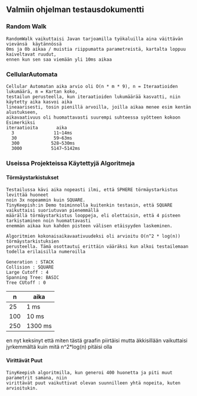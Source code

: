 ## Valmiin ohjelman testausdokumentti

### Random Walk
```
RandomWalk vaikuttaisi Javan tarjoamilla työkaluilla aina väittävän vievänsä  käytännössä
0ms ja 0b aikaa / muistia riippumatta parametreistä, kartalta loppuu kaiveltavat ruudut,
ennen kun sen saa viemään yli 10ms aikaa
```

### CellularAutomata
```
Cellular Automatan aika arvio oli O(n * m * 9), n = Iteraatioiden lukumäärä, m = Kartan koko, 
testailun perusteella, kun iteraatioiden lukumäärää kasvatti, niin käytetty aika kasvoi aika 
lineaarisesti, tosin pienillä arvoilla, joilla aikaa menee esim kentän alustukseen, 
aikavaativuus oli huomattavasti suurempi suhteessa syötteen kokoon
Esimerkiksi 
iteraatioita       aika
  3               11~14ms
  30              59~63ms
  300            528~530ms
  3000           5147~5142ms
```

### Useissa Projekteissa Käytettyjä Algoritmeja
#### Törmäystarkistukset
```
Testailussa kävi aika nopeasti ilmi, että SPHERE törmäystarkistus levittää huoneet
noin 3x nopeammin kuin SQUARE. 
TinyKeepish:in Demo toiminnolla kuitenkin testasin, että SQUARE vaikuttaisi suoriutuvan pienemmällä
määrällä törmäystarkistus looppeja, eli olettaisin, että 4 pisteen tarkistaminen noin huomattavasti
enemmän aikaa kun kahden pisteen välisen etäisyyden laskeminen.

Algoritmien kokonaisaikavaativuudeksi oli arvioitu O(n^2 * log(n)) törmäystarkistuksien
perusteella. Tämä osottautui erittäin vääräksi kun alkoi testailemaan todella erilaisilla numeroilla

Generation : STACK
Collision : SQUARE
Large Cutoff : 4
Spanning Tree: BASIC
Tree CUtoff : 0
```
|n|aika|
|---|---|
|25|1 ms|
|100|10 ms|
|250|1300 ms|

en nyt keksinyt että miten tästä graafin piirtäisi mutta äkkisillään vaikuttaisi jyrkemmältä kuin mitä
n^2*log(n) pitäisi olla

#### Virittävät Puut
```
TinyKeepish algoritmilla, kun generoi 400 huonetta ja piti muut parametrit samana, niin
virittävät puut vaikuttivat olevan suunnilleen yhtä nopeita, kuten arvioitukin.
```


